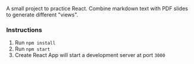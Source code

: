 A small project to practice React. Combine markdown text with PDF slides to generate different "views".

### Instructions

1. Run `npm install`  
2. Run `npm start`  
3. Create React App will start a development server at port `3000`
